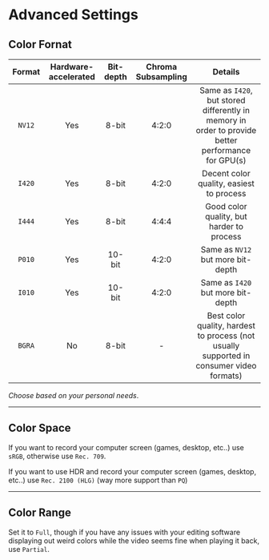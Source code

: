 # Advanced Settings

## Color Fornat
Format | Hardware-accelerated | Bit-depth | Chroma Subsampling | Details
:---: | :---: | :---: | :---: | :---:
`NV12` | Yes | 8-bit | 4:2:0 | Same as `I420`, but stored differently in memory in order to provide better performance for GPU(s)
`I420` | Yes | 8-bit | 4:2:0 | Decent color quality, easiest to process
`I444` | Yes | 8-bit | 4:4:4 | Good color quality, but harder to process
`P010` | Yes | 10-bit | 4:2:0  | Same as `NV12` but more bit-depth
`I010` | Yes | 10-bit | 4:2:0  | Same as `I420` but more bit-depth
`BGRA` | No | 8-bit | - | Best color quality, hardest to process (not usually supported in consumer video formats)

*Choose based on your personal needs*.</br>

----
## Color Space

If you want to record your computer screen (games, desktop, etc..) use `sRGB`, otherwise use `Rec. 709`.

If you want to use HDR and record your computer screen (games, desktop, etc..) use `Rec. 2100 (HLG)` (way more support than `PQ`)

----
## Color Range
Set it to `Full`, though if you have any issues with your editing software displaying out weird colors while the video seems fine when playing it back, use `Partial`.
